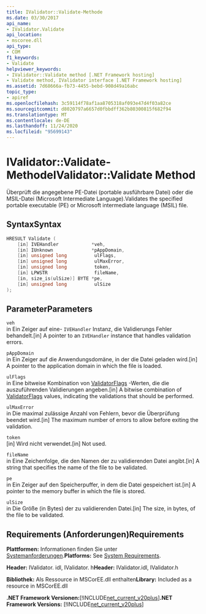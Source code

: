 ```yaml
---
title: IValidator::Validate-Methode
ms.date: 03/30/2017
api_name:
- IValidator.Validate
api_location:
- mscoree.dll
api_type:
- COM
f1_keywords:
- Validate
helpviewer_keywords:
- IValidator::Validate method [.NET Framework hosting]
- Validate method, IValidator interface [.NET Framework hosting]
ms.assetid: 7d68666a-fb73-4455-bebd-908d49a16abc
topic_type:
- apiref
ms.openlocfilehash: 3c59114f78af1aa8705318af093e47d4f03a82ce
ms.sourcegitcommit: d8020797a6657d0fbbdff362b80300815f682f94
ms.translationtype: MT
ms.contentlocale: de-DE
ms.lasthandoff: 11/24/2020
ms.locfileid: "95699143"
---
```

# <a name="ivalidatorvalidate-method"></a><span data-ttu-id="f5d01-102">IValidator::Validate-Methode</span><span class="sxs-lookup"><span data-stu-id="f5d01-102">IValidator::Validate Method</span></span>

<span data-ttu-id="f5d01-103">Überprüft die angegebene PE-Datei (portable ausführbare Datei) oder die MSIL-Datei (Microsoft Intermediate Language).</span><span class="sxs-lookup"><span data-stu-id="f5d01-103">Validates the specified portable executable (PE) or Microsoft intermediate language (MSIL) file.</span></span>  
  
## <a name="syntax"></a><span data-ttu-id="f5d01-104">Syntax</span><span class="sxs-lookup"><span data-stu-id="f5d01-104">Syntax</span></span>  
  
```cpp  
HRESULT Validate (  
    [in] IVEHandler            *veh,  
    [in] IUnknown              *pAppDomain,  
    [in] unsigned long          ulFlags,  
    [in] unsigned long          ulMaxError,  
    [in] unsigned long          token,  
    [in] LPWSTR                 fileName,  
    [in, size_is(ulSize)] BYTE *pe,  
    [in] unsigned long          ulSize  
);  
```  
  
## <a name="parameters"></a><span data-ttu-id="f5d01-105">Parameter</span><span class="sxs-lookup"><span data-stu-id="f5d01-105">Parameters</span></span>  

 `veh`  
 <span data-ttu-id="f5d01-106">in Ein Zeiger auf eine- `IVEHandler` Instanz, die Validierungs Fehler behandelt.</span><span class="sxs-lookup"><span data-stu-id="f5d01-106">[in] A pointer to an `IVEHandler` instance that handles validation errors.</span></span>  
  
 `pAppDomain`  
 <span data-ttu-id="f5d01-107">in Ein Zeiger auf die Anwendungsdomäne, in der die Datei geladen wird.</span><span class="sxs-lookup"><span data-stu-id="f5d01-107">[in] A pointer to the application domain in which the file is loaded.</span></span>  
  
 `ulFlags`  
 <span data-ttu-id="f5d01-108">in Eine bitweise Kombination von [ValidatorFlags](validatorflags-enumeration.md) -Werten, die die auszuführenden Validierungen angeben.</span><span class="sxs-lookup"><span data-stu-id="f5d01-108">[in] A bitwise combination of [ValidatorFlags](validatorflags-enumeration.md) values, indicating the validations that should be performed.</span></span>  
  
 `ulMaxError`  
 <span data-ttu-id="f5d01-109">in Die maximal zulässige Anzahl von Fehlern, bevor die Überprüfung beendet wird.</span><span class="sxs-lookup"><span data-stu-id="f5d01-109">[in] The maximum number of errors to allow before exiting the validation.</span></span>  
  
 `token`  
 <span data-ttu-id="f5d01-110">[in] Wird nicht verwendet.</span><span class="sxs-lookup"><span data-stu-id="f5d01-110">[in] Not used.</span></span>  
  
 `fileName`  
 <span data-ttu-id="f5d01-111">in Eine Zeichenfolge, die den Namen der zu validierenden Datei angibt.</span><span class="sxs-lookup"><span data-stu-id="f5d01-111">[in] A string that specifies the name of the file to be validated.</span></span>  
  
 `pe`  
 <span data-ttu-id="f5d01-112">in Ein Zeiger auf den Speicherpuffer, in dem die Datei gespeichert ist.</span><span class="sxs-lookup"><span data-stu-id="f5d01-112">[in] A pointer to the memory buffer in which the file is stored.</span></span>  
  
 `ulSize`  
 <span data-ttu-id="f5d01-113">in Die Größe (in Bytes) der zu validierenden Datei.</span><span class="sxs-lookup"><span data-stu-id="f5d01-113">[in] The size, in bytes, of the file to be validated.</span></span>  
  
## <a name="requirements"></a><span data-ttu-id="f5d01-114">Requirements (Anforderungen)</span><span class="sxs-lookup"><span data-stu-id="f5d01-114">Requirements</span></span>  

 <span data-ttu-id="f5d01-115">**Plattformen:** Informationen finden Sie unter [Systemanforderungen](../../get-started/system-requirements.md).</span><span class="sxs-lookup"><span data-stu-id="f5d01-115">**Platforms:** See [System Requirements](../../get-started/system-requirements.md).</span></span>  
  
 <span data-ttu-id="f5d01-116">**Header:** IValidator. idl, IValidator. h</span><span class="sxs-lookup"><span data-stu-id="f5d01-116">**Header:** IValidator.idl, IValidator.h</span></span>  
  
 <span data-ttu-id="f5d01-117">**Bibliothek:** Als Ressource in MSCorEE.dll enthalten</span><span class="sxs-lookup"><span data-stu-id="f5d01-117">**Library:** Included as a resource in MSCorEE.dll</span></span>  
  
 <span data-ttu-id="f5d01-118">**.NET Framework Versionen:**[!INCLUDE[net_current_v20plus](../../../../includes/net-current-v20plus-md.md)]</span><span class="sxs-lookup"><span data-stu-id="f5d01-118">**.NET Framework Versions:** [!INCLUDE[net_current_v20plus](../../../../includes/net-current-v20plus-md.md)]</span></span>  
